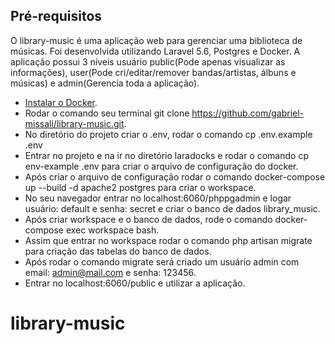 ## Pré-requisitos

O library-music é uma aplicação web para gerenciar uma biblioteca de músicas. Foi desenvolvida utilizando Laravel 5.6, Postgres e Docker. A aplicação possui 3 níveis usuário public(Pode apenas visualizar as informações), user(Pode cri/editar/remover bandas/artistas, álbuns e músicas) e admin(Gerencia toda a aplicação).

- [Instalar o Docker](https://docs.docker.com/compose/install/).
- Rodar o comando seu terminal git clone https://github.com/gabriel-missali/library-music.git.
- No diretório do projeto criar o .env, rodar o comando cp .env.example .env
- Entrar no projeto e na ir no diretório laradocks e rodar o comando cp env-example .env para criar o arquivo de configuração do docker.
- Após criar o arquivo de configuração rodar o comando docker-compose up --build -d apache2 postgres para criar o workspace.
- No seu navegador entrar no localhost:6060/phppgadmin e logar usuário: default e senha: secret e criar o banco de dados library_music.
- Após criar workspace e o banco de dados, rode o comando docker-compose exec workspace bash.
- Assim que entrar no workspace rodar o comando php artisan migrate para criação das tabelas do banco de dados.
- Após rodar o comando migrate será criado um usuário admin com email: admin@mail.com e senha: 123456.
- Entrar no localhost:6060/public e utilizar a aplicação.

# library-music
